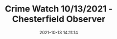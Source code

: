 ---
"title": "Crime Watch 10/13/2021 - Chesterfield Observer"
"date": "2021-10-13 14:11:14"
"feed_name": "GOOGLENEWSCONSTRUCTION"
"feed_website": "https://news.google.com/search?q=construction%2Bincident&hl=en-US&gl=US&ceid=US:en"
"feed_rss": "https://news.google.com/rss/search?q=construction%2Bincident&hl=en-US&gl=US&ceid=US:en"
"link": "https://www.chesterfieldobserver.com/articles/crime-watch-10-13-2021/"
"source": "{'href': 'https://www.chesterfieldobserver.com', 'title': 'Chesterfield Observer'}"
"file": "_posts/2021-1-1-668976eb6dd71c5efbbe5504d705a1d1e4aec764.md"
"accident": "0"
"drilling": "0"
"dead": "0"
"injured": "0"
"arrested": "0"
"place": "unknown place"
"where": "unknown site"
"causes": "unknown"
"place_uri": "unknown place"
---